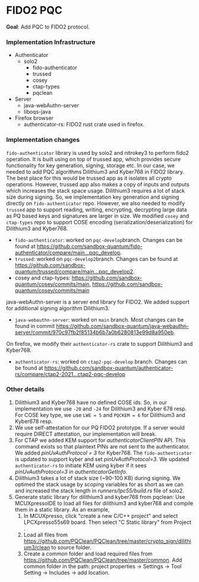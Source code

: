 # FIDO2 PQC

 **Goal**: Add PQC to FIDO2 protocol.

### Implementation Infrastructure
 - Authenticator
   - solo2 
        - fido-authenticator
        - trussed
        - cosey
        - ctap-types
        - pqclean
 - Server
   - java-webAuthn-server 
   - liboqs-java
 - Firefox browser
     - authenticator-rs: FIDO2 rust crate used in firefox. 

### Implementation changes
`fido-authenticator` library is used by solo2 and nitrokey3 to perform fido2 operation. It is built using on top of trussed app, which provides secure functionality for key generation, signing, storage etc. In our case, we needed to add PQC algorithms Dilithium3 and Kyber768 in FIDO2 library. The best place for this would be trussed app as it isolates all crypto operations. However, trussed app also makes a copy of inputs and outputs which increases the stack space usage. Dilithium3 requires a lot of stack size during signing. So, we implementation key generation and signing directly on `fido-authenticator` repo. However, we also needed to modify `trussed` app to support reading, writing, encrypting, decrypting large data as PQ based keys and signatures are larger in size. We modified `cosey` and `ctap-types` repo to support COSE encoding (serialization/deserialization) for Dilithium3 and Kyber768.
- `fido-authenticator`: worked on `pqc-develop`branch. Changes can be found at https://github.com/sandbox-quantum/fido-authenticator/compare/main...pqc_develop.
- `trussed`: worked on `pqc-develop2`branch. Changes can be found at https://github.com/sandbox-quantum/trussed/compare/main...pqc_develop2.
- cosey and ctap-types: https://github.com/sandbox-quantum/cosey/commits/main, https://github.com/sandbox-quantum/cosey/commits/main 

java-webAuthn-server is a server end library for FIDO2. We added support for additional signing algorithm Dilithium3.
- `java-webauthn-server`: worked on `main` branch. Most changes can be found in commit https://github.com/sandbox-quantum/java-webauthn-server/commit/970c97fb2f85134b6b7a0b6280813e99d8a950eb.

On firefox, we modify their `authenticator-rs` crate to support Dilithium3 and Kyber768. 
- `authenticator-rs`: worked on `ctap2-pqc-develop` branch. Changes can be found at https://github.com/sandbox-quantum/authenticator-rs/compare/ctap2-2021...ctap2-pqc-develop


### Other details 
1. Dilithium3 and Kyber768 have no defined COSE ids. So, in our implementation we use `-20` and `-24` for Dilithium3 and Kyber 678 resp. For COSE key type, we use `LWE = 5` and `PQCKEM = 6` for Dilithium3 and Kyber678 resp.
2. We use self-attestation for our PQ FIDO2 prototype. If a server would require DIRECT attestation, our implementation will break.
3. For CTAP we added KEM support for *authenticatorClientPIN* API. This command exists so that plaintext PINs are not sent to the authenticator. We added *pinUvAuthProtocol = 3* for Kyber768. The `fido-authenticator` is updated to support kyber and set *pinUvAuthProtocol=3*. We updated `authenticator-rs` to initiate KEM using kyber if it sees *pinUvAuthProtocol=3* in *authenticatorGetInfo*.
4. Dilithium3 takes a lot of stack size (~90-100 KB) during signing. We optimed the stack usage by scoping variables for as short as we can and increased the stack length in *runners/lpc55/build.rs* file of solo2.
5. Generate static library for dilithium3 and kyber768 from pqclean: Use MCUXpressoIDE to load all files for dilithium3 and kyber768 and compile them in a static library. As an example,
   1. In MCUXpresso, click "create a new C/C++ project" and select LPCXpresso55s69 board. Then select "C Static library" from Project .
   2. Load all files from https://github.com/PQClean/PQClean/tree/master/crypto_sign/dilithium3/clean to source folder.
   3. Create a common folder and load required files from https://github.com/PQClean/PQClean/tree/master/common. Add common folder in the path: project properties -> Settings -> Tool Setting -> Includes -> add location.
